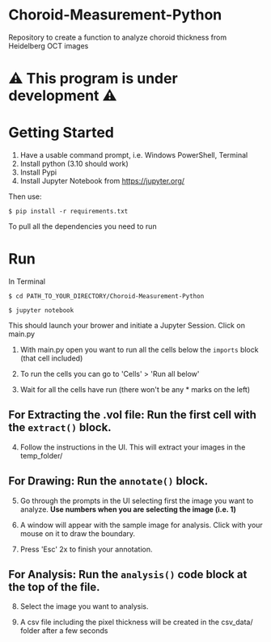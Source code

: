 # Choroid-Measurement-Python
 Repository to create a function to analyze choroid thickness from Heidelberg OCT images



#  ⚠️ This program is under development ⚠️

# Getting Started
1. Have a usable command prompt, i.e. Windows PowerShell, Terminal
2. Install python (3.10 should work)
3. Install Pypi
4. Install Jupyter Notebook from https://jupyter.org/

Then use:

```$ pip install -r requirements.txt```

To pull all the dependencies you need to run

# Run

In Terminal

```$ cd PATH_TO_YOUR_DIRECTORY/Choroid-Measurement-Python```

```$ jupyter notebook```

This should launch your brower and initiate a Jupyter Session. Click on main.py

1. With main.py open you want to run all the cells below the ```imports``` block (that cell included) 

2. To run the cells you can go to 'Cells' > 'Run all below'

3. Wait for all the cells have run (there won't be any * marks on the left)

## **For Extracting the .vol file**: Run the first cell with the ```extract()``` block.

4. Follow the instructions in the UI. This will extract your images in the temp_folder/

## **For Drawing**: Run the ```annotate()``` block.

5. Go through the prompts in the UI selecting first the image you want to analyze. **Use numbers when you are selecting the image (i.e. 1)**

6. A window will appear with the sample image for analysis. Click with your mouse on it to draw the boundary.

7. Press 'Esc' 2x to finish your annotation.

## **For Analysis**: Run the ```analysis()``` code block at the top of the file.

8. Select the image you want to analysis.

9. A csv file including the pixel thickness will be created in the csv_data/ folder after a few seconds
